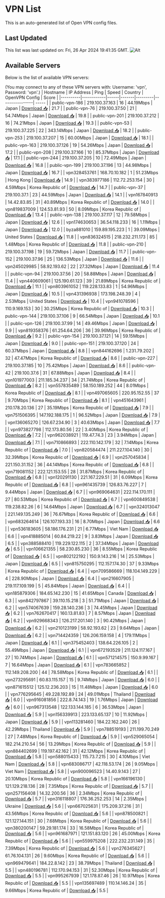 # VPN List

This is an auto-generated list of Open VPN config files.

## Last Updated

This list was last updated on: Fri, 26 Apr 2024 19:41:35 GMT.
![Alt](https://repobeats.axiom.co/api/embed/186b98318ef1479477931607c1ad7d823f12451f.svg "Repobeats analytics image")

## Available Servers

Below is the list of available VPN servers:

(You may connect to any of these VPN servers with: Username: 'vpn', Password: 'vpn'.)
| Hostname | IP Address | Ping | Speed | Country | OpenVPN Config | Score |
|----------|------------|------|-------|---------|----------------| ----- |
| public-vpn-186 | 219.100.37.163 | 16 | 44.19Mbps | Japan | [Download 📥](./configs/server_0_JP.ovpn) | 21.7 |
| public-vpn-76 | 219.100.37.50 | 21 | 54.74Mbps | Japan | [Download 📥](./configs/server_1_JP.ovpn) | 19.8 |
| public-vpn-201 | 219.100.37.212 | 16 | 74.21Mbps | Japan | [Download 📥](./configs/server_2_JP.ovpn) | 19.3 |
| public-vpn-53 | 219.100.37.225 | 22 | 343.14Mbps | Japan | [Download 📥](./configs/server_3_JP.ovpn) | 18.2 |
| public-vpn-253 | 219.100.37.207 | 15 | 60.00Mbps | Japan | [Download 📥](./configs/server_4_JP.ovpn) | 18.1 |
| public-vpn-163 | 219.100.37.126 | 19 | 54.26Mbps | Japan | [Download 📥](./configs/server_5_JP.ovpn) | 17.2 |
| public-vpn-208 | 219.100.37.166 | 10 | 85.37Mbps | Japan | [Download 📥](./configs/server_6_JP.ovpn) | 17.1 |
| public-vpn-244 | 219.100.37.205 | 10 | 72.49Mbps | Japan | [Download 📥](./configs/server_7_JP.ovpn) | 16.8 |
| public-vpn-199 | 219.100.37.196 | 13 | 44.98Mbps | Japan | [Download 📥](./configs/server_8_JP.ovpn) | 16.7 |
| vpn328453761 | 168.70.10.182 | 1 | 51.23Mbps | Hong Kong | [Download 📥](./configs/server_9_HK.ovpn) | 14.9 |
| vpn383977186 | 112.72.253.154 | 30 | 4.59Mbps | Korea Republic of | [Download 📥](./configs/server_10_KR.ovpn) | 14.7 |
| public-vpn-37 | 219.100.37.1 | 23 | 44.59Mbps | Japan | [Download 📥](./configs/server_11_JP.ovpn) | 14.1 |
| vpn167840913 | 14.42.83.85 | 31 | 40.89Mbps | Korea Republic of | [Download 📥](./configs/server_12_KR.ovpn) | 14.0 |
| vpn819837009 | 124.53.81.93 | 50 | 8.09Mbps | Korea Republic of | [Download 📥](./configs/server_13_KR.ovpn) | 13.4 |
| public-vpn-138 | 219.100.37.117 | 12 | 79.58Mbps | Japan | [Download 📥](./configs/server_14_JP.ovpn) | 12.6 |
| vpn174630653 | 36.54.118.233 | 16 | 1.11Mbps | Japan | [Download 📥](./configs/server_15_JP.ovpn) | 12.0 |
| byza881010 | 159.89.195.223 | 1 | 39.09Mbps | United States | [Download 📥](./configs/server_16_US.ovpn) | 11.8 |
| vpn836324515 | 218.232.211.173 | 85 | 1.48Mbps | Korea Republic of | [Download 📥](./configs/server_17_KR.ovpn) | 11.8 |
| public-vpn-210 | 219.100.37.198 | 19 | 59.72Mbps | Japan | [Download 📥](./configs/server_18_JP.ovpn) | 11.7 |
| public-vpn-152 | 219.100.37.96 | 25 | 136.53Mbps | Japan | [Download 📥](./configs/server_19_JP.ovpn) | 11.6 |
| vpn245029985 | 58.92.193.62 | 22 | 27.32Mbps | Japan | [Download 📥](./configs/server_20_JP.ovpn) | 11.4 |
| public-vpn-94 | 219.100.37.56 | 20 | 58.88Mbps | Japan | [Download 📥](./configs/server_21_JP.ovpn) | 11.4 |
| vpn440609061 | 125.190.61.123 | 39 | 21.89Mbps | Korea Republic of | [Download 📥](./configs/server_22_KR.ovpn) | 11.1 |
| vpn803961052 | 119.228.133.83 | 1 | 54.96Mbps | Japan | [Download 📥](./configs/server_23_JP.ovpn) | 10.5 |
| vpn431396938 | 173.198.248.39 | 4 | 2.53Mbps | United States | [Download 📥](./configs/server_24_US.ovpn) | 10.4 |
| vpn941078596 | 110.9.169.153 | 30 | 30.25Mbps | Korea Republic of | [Download 📥](./configs/server_25_KR.ovpn) | 10.3 |
| public-vpn-144 | 219.100.37.106 | 9 | 66.54Mbps | Japan | [Download 📥](./configs/server_26_JP.ovpn) | 10.1 |
| public-vpn-126 | 219.100.37.99 | 14 | 49.46Mbps | Japan | [Download 📥](./configs/server_27_JP.ovpn) | 9.9 |
| vpn819358376 | 61.254.64.206 | 36 | 39.96Mbps | Korea Republic of | [Download 📥](./configs/server_28_KR.ovpn) | 9.2 |
| public-vpn-154 | 219.100.37.121 | 14 | 59.15Mbps | Japan | [Download 📥](./configs/server_29_JP.ovpn) | 9.0 |
| public-vpn-151 | 219.100.37.120 | 24 | 60.37Mbps | Japan | [Download 📥](./configs/server_30_JP.ovpn) | 8.8 |
| vpn844162696 | 1.231.79.202 | 32 | 47.47Mbps | Korea Republic of | [Download 📥](./configs/server_31_KR.ovpn) | 8.6 |
| public-vpn-227 | 219.100.37.185 | 10 | 75.42Mbps | Japan | [Download 📥](./configs/server_32_JP.ovpn) | 8.6 |
| public-vpn-42 | 219.100.37.6 | 31 | 67.88Mbps | Japan | [Download 📥](./configs/server_33_JP.ovpn) | 8.4 |
| vpn101977003 | 211.185.34.237 | 34 | 21.74Mbps | Korea Republic of | [Download 📥](./configs/server_34_KR.ovpn) | 8.2 |
| vpn557835489 | 58.150.189.252 | 44 | 8.01Mbps | Korea Republic of | [Download 📥](./configs/server_35_KR.ovpn) | 8.1 |
| vpn497065605 | 220.95.152.55 | 37 | 9.70Mbps | Korea Republic of | [Download 📥](./configs/server_36_KR.ovpn) | 8.1 |
| vpn451643961 | 210.178.20.136 | 27 | 35.19Mbps | Korea Republic of | [Download 📥](./configs/server_37_KR.ovpn) | 7.9 |
| vpn751506395 | 147.192.188.175 | 1 | 96.52Mbps | Japan | [Download 📥](./configs/server_38_JP.ovpn) | 7.9 |
| vpn136065270 | 126.67.234.90 | 3 | 40.63Mbps | Japan | [Download 📥](./configs/server_39_JP.ovpn) | 7.7 |
| vpn973827798 | 112.173.80.56 | 22 | 3.40Mbps | Korea Republic of | [Download 📥](./configs/server_40_KR.ovpn) | 7.2 |
| vpn962038921 | 119.47.74.3 | 23 | 3.94Mbps | Japan | [Download 📥](./configs/server_41_JP.ovpn) | 7.1 |
| vpn710866893 | 222.110.142.179 | 32 | 7.14Mbps | Korea Republic of | [Download 📥](./configs/server_42_KR.ovpn) | 7.0 |
| vpn820584474 | 211.227.104.140 | 30 | 32.39Mbps | Korea Republic of | [Download 📥](./configs/server_43_KR.ovpn) | 6.9 |
| vpn257045834 | 221.150.31.152 | 36 | 44.14Mbps | Korea Republic of | [Download 📥](./configs/server_44_KR.ovpn) | 6.8 |
| vpn719081152 | 222.121.153.55 | 28 | 31.87Mbps | Korea Republic of | [Download 📥](./configs/server_45_KR.ovpn) | 6.8 |
| vpn120291130 | 221.167.229.51 | 31 | 6.09Mbps | Korea Republic of | [Download 📥](./configs/server_46_KR.ovpn) | 6.8 |
| vpn961435739 | 126.83.76.227 | 7 | 9.44Mbps | Japan | [Download 📥](./configs/server_47_JP.ovpn) | 6.7 |
| vpn969064631 | 222.114.170.111 | 27 | 80.53Mbps | Korea Republic of | [Download 📥](./configs/server_48_KR.ovpn) | 6.7 |
| vpn600849538 | 119.238.82.26 | 6 | 14.64Mbps | Japan | [Download 📥](./configs/server_49_JP.ovpn) | 6.7 |
| vpn324013047 | 221.149.135.249 | 36 | 76.67Mbps | Korea Republic of | [Download 📥](./configs/server_50_KR.ovpn) | 6.6 |
| vpn683264614 | 126.107.193.33 | 16 | 8.70Mbps | Japan | [Download 📥](./configs/server_51_JP.ovpn) | 6.6 |
| vpn536183605 | 58.186.176.231 | 21 | 6.77Mbps | Viet Nam | [Download 📥](./configs/server_52_VN.ovpn) | 6.6 |
| vpn418885014 | 60.84.219.22 | 9 | 3.83Mbps | Japan | [Download 📥](./configs/server_53_JP.ovpn) | 6.5 |
| vpn388588410 | 119.229.122.115 | 2 | 37.34Mbps | Japan | [Download 📥](./configs/server_54_JP.ovpn) | 6.5 |
| vpn106621355 | 58.230.85.230 | 36 | 8.55Mbps | Korea Republic of | [Download 📥](./configs/server_55_KR.ovpn) | 6.5 |
| vpn802122192 | 150.9.143.216 | 14 | 25.53Mbps | Japan | [Download 📥](./configs/server_56_JP.ovpn) | 6.5 |
| vpn815750295 | 112.157.174.30 | 37 | 9.33Mbps | Korea Republic of | [Download 📥](./configs/server_57_KR.ovpn) | 6.4 |
| vpn709586669 | 118.104.149.229 | 4 | 228.90Mbps | Japan | [Download 📥](./configs/server_58_JP.ovpn) | 6.4 |
| vpn216607905 | 219.117.109.199 | 5 | 45.84Mbps | Japan | [Download 📥](./configs/server_59_JP.ovpn) | 6.4 |
| vpn185879306 | 184.65.142.230 | 15 | 41.65Mbps | Canada | [Download 📥](./configs/server_60_CA.ovpn) | 6.3 |
| vpn842797867 | 39.110.15.218 | 3 | 51.71Mbps | Japan | [Download 📥](./configs/server_61_JP.ovpn) | 6.2 |
| vpn574067639 | 159.28.140.236 | 3 | 74.45Mbps | Japan | [Download 📥](./configs/server_62_JP.ovpn) | 6.2 |
| vpn762670417 | 160.13.81.83 | 7 | 8.57Mbps | Japan | [Download 📥](./configs/server_63_JP.ovpn) | 6.2 |
| vpn929668343 | 126.217.201.140 | 3 | 90.42Mbps | Japan | [Download 📥](./configs/server_64_JP.ovpn) | 6.2 |
| vpn210123199 | 58.92.193.62 | 23 | 9.64Mbps | Japan | [Download 📥](./configs/server_65_JP.ovpn) | 6.2 |
| vpn714424359 | 126.206.159.158 | 4 | 179.11Mbps | Japan | [Download 📥](./configs/server_66_JP.ovpn) | 6.1 |
| vpn375452403 | 138.64.226.105 | 2 | 55.49Mbps | Japan | [Download 📥](./configs/server_67_JP.ovpn) | 6.1 |
| vpn672193529 | 211.124.117.167 | 27 | 10.74Mbps | Japan | [Download 📥](./configs/server_68_JP.ovpn) | 6.1 |
| vpn571214575 | 150.9.99.167 | 7 | 16.64Mbps | Japan | [Download 📥](./configs/server_69_JP.ovpn) | 6.1 |
| vpn783665852 | 112.149.208.200 | 44 | 78.58Mbps | Korea Republic of | [Download 📥](./configs/server_70_KR.ovpn) | 6.1 |
| vpn273295691 | 60.83.115.157 | 15 | 9.74Mbps | Japan | [Download 📥](./configs/server_71_JP.ovpn) | 6.0 |
| vpn871615512 | 125.12.236.203 | 15 | 11.48Mbps | Japan | [Download 📥](./configs/server_72_JP.ovpn) | 6.0 |
| vpn776295645 | 49.228.192.89 | 24 | 49.01Mbps | Thailand | [Download 📥](./configs/server_73_TH.ovpn) | 6.0 |
| vpn916081856 | 222.8.74.143 | 19 | 1.76Mbps | Japan | [Download 📥](./configs/server_74_JP.ovpn) | 6.0 |
| vpn967313548 | 122.133.144.185 | 6 | 36.53Mbps | Japan | [Download 📥](./configs/server_75_JP.ovpn) | 5.9 |
| vpn156339913 | 223.133.65.137 | 10 | 11.92Mbps | Japan | [Download 📥](./configs/server_76_JP.ovpn) | 5.9 |
| vpn113281460 | 184.22.162.240 | 26 | 42.29Mbps | Thailand | [Download 📥](./configs/server_77_TH.ovpn) | 5.9 |
| vpn788519193 | 211.199.70.249 | 27 | 7.48Mbps | Korea Republic of | [Download 📥](./configs/server_78_KR.ovpn) | 5.9 |
| vpn529065054 | 182.214.210.54 | 56 | 13.29Mbps | Korea Republic of | [Download 📥](./configs/server_79_KR.ovpn) | 5.9 |
| vpn884402699 | 119.197.42.162 | 31 | 42.12Mbps | Korea Republic of | [Download 📥](./configs/server_80_KR.ovpn) | 5.8 |
| vpn588015433 | 115.73.7.215 | 30 | 4.10Mbps | Viet Nam | [Download 📥](./configs/server_81_VN.ovpn) | 5.8 |
| vpn683086717 | 42.118.53.174 | 26 | 9.05Mbps | Viet Nam | [Download 📥](./configs/server_82_VN.ovpn) | 5.8 |
| vpn900096523 | 14.40.9.143 | 27 | 20.10Mbps | Korea Republic of | [Download 📥](./configs/server_83_KR.ovpn) | 5.8 |
| vpn166196130 | 121.129.218.136 | 28 | 7.35Mbps | Korea Republic of | [Download 📥](./configs/server_84_KR.ovpn) | 5.7 |
| vpn257156408 | 14.32.200.56 | 36 | 2.34Mbps | Korea Republic of | [Download 📥](./configs/server_85_KR.ovpn) | 5.7 |
| vpn316118807 | 176.36.252.253 | 14 | 2.35Mbps | Ukraine | [Download 📥](./configs/server_86_UA.ovpn) | 5.6 |
| vpn667025631 | 175.209.37.216 | 31 | 43.56Mbps | Korea Republic of | [Download 📥](./configs/server_87_KR.ovpn) | 5.6 |
| vpn878500821 | 121.127.144.151 | 30 | 7.68Mbps | Korea Republic of | [Download 📥](./configs/server_88_KR.ovpn) | 5.6 |
| vpn380200147 | 59.29.181.174 | 33 | 16.58Mbps | Korea Republic of | [Download 📥](./configs/server_89_KR.ovpn) | 5.6 |
| vpn961687971 | 121.151.83.120 | 26 | 45.00Mbps | Korea Republic of | [Download 📥](./configs/server_90_KR.ovpn) | 5.6 |
| vpn559975208 | 222.232.231.149 | 35 | 7.39Mbps | Korea Republic of | [Download 📥](./configs/server_91_KR.ovpn) | 5.6 |
| vpn276345627 | 61.76.104.131 | 26 | 9.60Mbps | Korea Republic of | [Download 📥](./configs/server_92_KR.ovpn) | 5.6 |
| vpn969479641 | 184.22.8.142 | 23 | 38.79Mbps | Thailand | [Download 📥](./configs/server_93_TH.ovpn) | 5.5 |
| vpn480196781 | 112.170.94.153 | 31 | 52.30Mbps | Korea Republic of | [Download 📥](./configs/server_94_KR.ovpn) | 5.5 |
| vpn995267939 | 121.178.87.46 | 26 | 10.97Mbps | Korea Republic of | [Download 📥](./configs/server_95_KR.ovpn) | 5.5 |
| vpn135697489 | 110.14.146.24 | 35 | 9.66Mbps | Korea Republic of | [Download 📥](./configs/server_96_KR.ovpn) | 5.5 |
